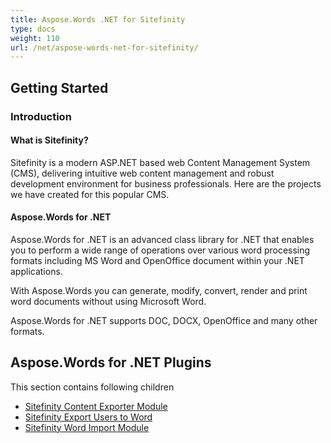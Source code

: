 ```yaml
---
title: Aspose.Words .NET for Sitefinity
type: docs
weight: 110
url: /net/aspose-words-net-for-sitefinity/
---
```


## Getting Started

### Introduction

#### What is Sitefinity?

Sitefinity is a modern ASP.NET based web Content Management System (CMS), delivering intuitive web content management and robust development environment for business professionals. Here are the projects we have created for this popular CMS.

#### Aspose.Words for .NET

Aspose.Words for .NET is an advanced class library for .NET that enables you to perform a wide range of operations over various word processing formats including MS Word and OpenOffice document within your .NET applications.

With Aspose.Words you can generate, modify, convert, render and print word documents without using Microsoft Word.

Aspose.Words for .NET supports DOC, DOCX, OpenOffice and many other formats.

## Aspose.Words for .NET Plugins

This section contains following children

- [Sitefinity Content Exporter Module](https://docs.aspose.com/words/net/sitefinity-content-exporter-module/)
- [Sitefinity Export Users to Word](https://docs.aspose.com/words/net/sitefinity-export-users-to-word/)
- [Sitefinity Word Import Module](https://docs.aspose.com/words/net/sitefinity-word-import-module/)
